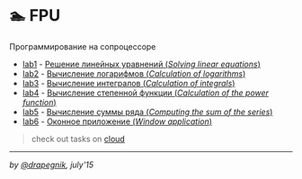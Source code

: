 # 🏊‍ FPU

Программирование на сопроцессоре

- [lab1](https://github.com/Drapegnik/bsu/tree/master/programming/fpu/lab1) - [Решение линейных уравнений (_Solving linear equations_)](https://drapegnik.github.io/bsu/programming/fpu/lab1/)
- [lab2](https://github.com/Drapegnik/bsu/tree/master/programming/fpu/lab2) - [Вычисление логарифмов (_Calculation of logarithms_)](https://drapegnik.github.io/bsu/programming/fpu/lab2)
- [lab3](https://github.com/Drapegnik/bsu/tree/master/programming/fpu/lab3) - [Вычисление интегралов (_Calculation of integrals_)](https://drapegnik.github.io/bsu/programming/fpu/lab3)
- [lab4](https://github.com/Drapegnik/bsu/tree/master/programming/fpu/lab4) - [Вычисление степенной функции (_Calculation of the power function_)](https://drapegnik.github.io/bsu/programming/fpu/lab4)
- [lab5](https://github.com/Drapegnik/bsu/tree/master/programming/fpu/lab5) - [Вычисление суммы ряда (_Computing the sum of the series_)](https://drapegnik.github.io/bsu/programming/fpu/lab5)
- [lab6](https://github.com/Drapegnik/bsu/tree/master/programming/fpu/lab6) - [Оконное приложение (_Window application_)](https://drapegnik.github.io/bsu/programming/fpu/lab6)

> check out tasks on [cloud](https://cloud.mail.ru/public/6dHi/UugEXFtoH/semester-2/FPU/)

---

_by [@drapegnik](https://github.com/Drapegnik), july'15_
